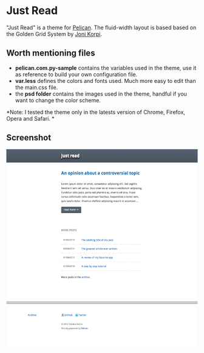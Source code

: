 # Just Read

"Just Read" is a theme for [Pelican](http://alexis.notmyidea.org/pelican/). The fluid-width layout is based based on the Golden Grid System by [Joni Korpi](http://jonikorpi.com/).

## Worth mentioning files

- **pelican.com.py-sample** contains the variables used in the theme, use it as reference to build your own configuration file. 
- **var.less** defines the colors and fonts used. Much more easy to edit than the main.css file.
- the **psd folder** contains the images used in the theme, handful if you want to change the color scheme.

*Note: I tested the theme only in the latests version of Chrome, Firefox, Opera and Safari. *

## Screenshot ##

![screenshot](screenshot.png)
